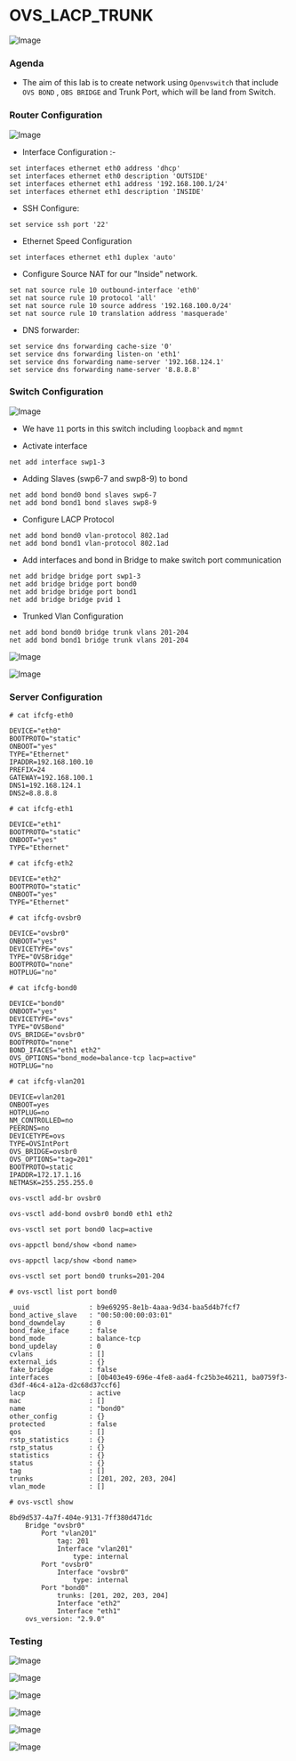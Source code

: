 # OVS_LACP_TRUNK


![Image ](https://github.com/NileshChandekar/eve_labs/blob/master/labs/OVS_LACP_TRUNK/images/q8.png)


### Agenda
*  The aim of this lab is to create network using `` Openvswitch `` that include ``OVS BOND`` , ``OBS BRIDGE`` and Trunk Port, which will be land from Switch.

### Router Configuration

![Image ](https://github.com/NileshChandekar/eve_labs/blob/master/labs/OVS_LACP_TRUNK/images/q1.png)

* Interface Configuration :-

~~~
set interfaces ethernet eth0 address 'dhcp'
set interfaces ethernet eth0 description 'OUTSIDE'
set interfaces ethernet eth1 address '192.168.100.1/24'
set interfaces ethernet eth1 description 'INSIDE'
~~~

* SSH Configure:

~~~
set service ssh port '22'
~~~

* Ethernet Speed Configuration

~~~
set interfaces ethernet eth1 duplex 'auto'
~~~

* Configure Source NAT for our "Inside" network.

~~~
set nat source rule 10 outbound-interface 'eth0'
set nat source rule 10 protocol 'all'
set nat source rule 10 source address '192.168.100.0/24'
set nat source rule 10 translation address 'masquerade'
~~~

* DNS forwarder:

~~~
set service dns forwarding cache-size '0'
set service dns forwarding listen-on 'eth1'
set service dns forwarding name-server '192.168.124.1'
set service dns forwarding name-server '8.8.8.8'
~~~

### Switch Configuration

![Image ](https://github.com/NileshChandekar/eve_labs/blob/master/labs/OVS_LACP_TRUNK/images/q2.png)

*  We have ``11`` ports in this switch including ``loopback`` and ``mgmnt``

*  Activate interface

~~~
net add interface swp1-3
~~~

*  Adding Slaves (swp6-7 and swp8-9) to bond

~~~
net add bond bond0 bond slaves swp6-7
net add bond bond1 bond slaves swp8-9
~~~


* Configure LACP Protocol

~~~
net add bond bond0 vlan-protocol 802.1ad
net add bond bond1 vlan-protocol 802.1ad
~~~


* Add interfaces and bond in Bridge to make switch port communication


~~~
net add bridge bridge port swp1-3
net add bridge bridge port bond0
net add bridge bridge port bond1
net add bridge bridge pvid 1
~~~


* Trunked Vlan Configuration

~~~
net add bond bond0 bridge trunk vlans 201-204
net add bond bond1 bridge trunk vlans 201-204
~~~

![Image ](https://github.com/NileshChandekar/eve_labs/blob/master/labs/OVS_LACP_TRUNK/images/q3.png)


![Image ](https://github.com/NileshChandekar/eve_labs/blob/master/labs/OVS_LACP_TRUNK/images/q4.png)

### Server Configuration


~~~
# cat ifcfg-eth0
~~~

~~~
DEVICE="eth0"
BOOTPROTO="static"
ONBOOT="yes"
TYPE="Ethernet"
IPADDR=192.168.100.10
PREFIX=24
GATEWAY=192.168.100.1
DNS1=192.168.124.1
DNS2=8.8.8.8
~~~

~~~
# cat ifcfg-eth1
~~~

~~~
DEVICE="eth1"
BOOTPROTO="static"
ONBOOT="yes"
TYPE="Ethernet"
~~~

~~~
# cat ifcfg-eth2
~~~

~~~
DEVICE="eth2"
BOOTPROTO="static"
ONBOOT="yes"
TYPE="Ethernet"
~~~


~~~
# cat ifcfg-ovsbr0
~~~

~~~
DEVICE="ovsbr0"
ONBOOT="yes"
DEVICETYPE="ovs"
TYPE="OVSBridge"
BOOTPROTO="none"
HOTPLUG="no"
~~~

~~~
# cat ifcfg-bond0
~~~


~~~
DEVICE="bond0"
ONBOOT="yes"
DEVICETYPE="ovs"
TYPE="OVSBond"
OVS_BRIDGE="ovsbr0"
BOOTPROTO="none"
BOND_IFACES="eth1 eth2"
OVS_OPTIONS="bond_mode=balance-tcp lacp=active"
HOTPLUG="no
~~~

~~~
# cat ifcfg-vlan201
~~~

~~~
DEVICE=vlan201
ONBOOT=yes
HOTPLUG=no
NM_CONTROLLED=no
PEERDNS=no
DEVICETYPE=ovs
TYPE=OVSIntPort
OVS_BRIDGE=ovsbr0
OVS_OPTIONS="tag=201"
BOOTPROTO=static
IPADDR=172.17.1.16
NETMASK=255.255.255.0
~~~


~~~
ovs-vsctl add-br ovsbr0

ovs-vsctl add-bond ovsbr0 bond0 eth1 eth2

ovs-vsctl set port bond0 lacp=active

ovs-appctl bond/show <bond name>

ovs-appctl lacp/show <bond name>

ovs-vsctl set port bond0 trunks=201-204
~~~

~~~
# ovs-vsctl list port bond0
~~~

~~~
_uuid               : b9e69295-8e1b-4aaa-9d34-baa5d4b7fcf7
bond_active_slave   : "00:50:00:00:03:01"
bond_downdelay      : 0
bond_fake_iface     : false
bond_mode           : balance-tcp
bond_updelay        : 0
cvlans              : []
external_ids        : {}
fake_bridge         : false
interfaces          : [0b403e49-696e-4fe8-aad4-fc25b3e46211, ba0759f3-d3df-46c4-a12a-d2c68d37ccf6]
lacp                : active
mac                 : []
name                : "bond0"
other_config        : {}
protected           : false
qos                 : []
rstp_statistics     : {}
rstp_status         : {}
statistics          : {}
status              : {}
tag                 : []
trunks              : [201, 202, 203, 204]
vlan_mode           : []
~~~

~~~
# ovs-vsctl show
~~~

~~~
8bd9d537-4a7f-404e-9131-7ff380d471dc
    Bridge "ovsbr0"
        Port "vlan201"
            tag: 201
            Interface "vlan201"
                type: internal
        Port "ovsbr0"
            Interface "ovsbr0"
                type: internal
        Port "bond0"
            trunks: [201, 202, 203, 204]
            Interface "eth2"
            Interface "eth1"
    ovs_version: "2.9.0"
~~~


### Testing

![Image ](https://github.com/NileshChandekar/eve_labs/blob/master/labs/OVS_LACP_TRUNK/images/q5.png)


![Image ](https://github.com/NileshChandekar/eve_labs/blob/master/labs/OVS_LACP_TRUNK/images/q6.png)


![Image ](https://github.com/NileshChandekar/eve_labs/blob/master/labs/OVS_LACP_TRUNK/images/q7.png)

![Image ](https://github.com/NileshChandekar/eve_labs/blob/master/labs/OVS_LACP_TRUNK/images/q9.png)


![Image ](https://github.com/NileshChandekar/eve_labs/blob/master/labs/OVS_LACP_TRUNK/images/q10.png)


![Image ](https://github.com/NileshChandekar/eve_labs/blob/master/labs/OVS_LACP_TRUNK/images/q11.png)
